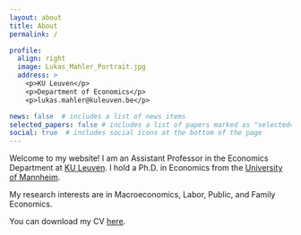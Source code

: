 ```yaml
---
layout: about
title: About
permalink: /

profile:
  align: right
  image: Lukas_Mahler_Portrait.jpg
  address: >
    <p>KU Leuven</p>
    <p>Department of Economics</p> 
    <p>lukas.mahler@kuleuven.be</p>

news: false  # includes a list of news items
selected_papers: false # includes a list of papers marked as "selected={true}"
social: true  # includes social icons at the bottom of the page
---
```


Welcome to my website! I am an Assistant Professor in the Economics Department at [KU Leuven](https://feb.kuleuven.be/research/economics).
I hold a Ph.D. in Economics from the [University of Mannheim](https://www.vwl.uni-mannheim.de/en).

My research interests are in Macroeconomics, Labor, Public, and Family Economics.

You can download my CV [here](https://lukasmahler.github.io/assets/pdf/CV_Mahler.pdf).



